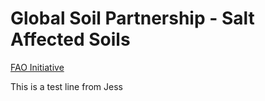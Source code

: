 # Global Soil Partnership - Salt Affected Soils

[FAO Initiative](http://www.fao.org/global-soil-partnership/resources/highlights/detail/en/c/1269946/)


This is a test line from Jess